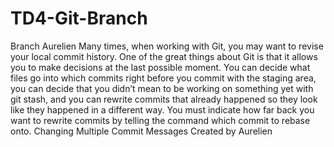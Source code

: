 # TD4-Git-Branch

Branch Aurelien
Many times, when working with Git, you may want to revise your local commit history. One of the great things about Git is that it allows you to make decisions at the last possible moment. You can decide what files go into which commits right before you commit with the staging area, you can decide that you didn’t mean to be working on something yet with git stash, and you can rewrite commits that already happened so they look like they happened in a different way. You must indicate how far back you want to rewrite commits by telling the command which commit to rebase onto.
Changing Multiple Commit Messages
Created by Aurelien
